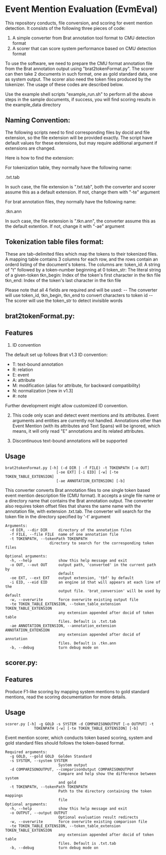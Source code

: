 Event Mention Evaluation (EvmEval)
=========

This repository conducts, file conversion, and scoring for event mention detection. It consists of the following three pieces of code:
 1. A simple converter from Brat annotation tool format to CMU detection format
 2. A scorer that can score system performance based on CMU detection format

To use the software, we need to prepare the CMU format annotation file from the Brat annotation output using "brat2tokenFormat.py". The scorer can then take 2 documents in such format, one as gold standard data, one as system output. The scorer also need the token files produced by the tokenizer. The usage of these codes are described below. 

Use the example shell scripts "example_run.sh" to perform all the above steps in the sample documents, if success, you will find scoring results in the example_data directory 

Naming Convention:
-------------------
The following scripts need to find corresponding files by docid and file extension, so the file extension will be provided exactly. The script have default values for these extensions, but may require additional argument if extensions are changed.

Here is how to find the extension:

For tokenization table, they normally have the following name:

<docid>.txt.tab

In such case, the file extension is ".txt.tab", both the converter and scorer assume this as a default extension. If not, change them with "-te" argument

For brat annotation files, they normally have the following name:

<docid>.tkn.ann

In such case, the file extension is ".tkn.ann", the converter assume this as the default extention. If not, change it with "-ae" argument

Tokenization table files format:
--------------------------------
These are tab-delimited files which map the tokens to their tokenized files. A mapping table contains 3 columns for each row, and the rows contain an orderd listing of the
document's tokens. The columns are:
  token_id:   A string of "t" followed by a token-number beginning at 0
  token_str:  The literal string of a given-token
  tkn_begin:  Index of the token's first character in the tkn file
  tkn_end:    Index of the token's last character in the tkn file

Please note that all 4 fields are required and will be used:
	-- The converter will use token_id, tkn_begin, tkn_end to convert characters to token id
    -- The scorer will use the token_str to detect invisible words 

brat2tokenFormat.py:
--------------------

Features
---------

1. ID convention

The default set up follows Brat v1.3 ID convention: 
  - T: text-bound annotation
  - R: relation
  - E: event
  - A: attribute
  - M: modification (alias for attribute, for backward compatibility)
  - N: normalization [new in v1.3]
  - #: note

Further development might allow customized ID convention.

2. This code only scan and detect event mentions and its attributes. Event arguments and entities are currently not handled. Annotations other than Event Mention (with its attributes and Text Spans) will be ignored, which means, it will only read "E" annotations and its related attributes.

3. Discontinuous text-bound annotations will be supported

Usage
-----

	brat2tokenFormat.py [-h] (-d DIR | -f FILE) -t TOKENPATH [-o OUT]
                           [-oe EXT] [-i EID] [-w] [-te TOKEN_TABLE_EXTENSION]
                           [-ae ANNOTATION_EXTENSION] [-b]

This converter converts Brat annotation files to one single token based event
mention description file (CMU format). It accepts a single file name or a
directory name that contains the Brat annotation output. The converter also
requires token offset files that shares the same name with the annotation
file, with extension .txt.tab. The converter will search for the token file in
the directory specified by '-t' argument

	Arguments:
	  -d DIR, --dir DIR     directory of the annotation files
	  -f FILE, --file FILE  name of one annotation file
	  -t TOKENPATH, --tokenPath TOKENPATH
                        directory to search for the corresponding token files

	Optional arguments:
	  -h, --help            show this help message and exit
	  -o OUT, --out OUT     output path, 'converted' in the current path by
							default
	  -oe EXT, --ext EXT    output extension, 'tbf' by default
	  -i EID, --eid EID     an engine id that will appears at each line of the
							output file. 'brat_conversion' will be used by default
	  -w, --overwrite       force overwrite existing output file
	  -te TOKEN_TABLE_EXTENSION, --token_table_extension TOKEN_TABLE_EXTENSION
							any extension appended after docid of token table
							files. Default is .txt.tab
	  -ae ANNOTATION_EXTENSION, --annotation_extension ANNOTATION_EXTENSION
							any extension appended after docid of annotation
							files. Default is .tkn.ann
	  -b, --debug           turn debug mode on

scorer.py:
----------

Features
---------
Produce F1-like scoring by mapping system mentions to gold standard mentions,
read the scoring documentation for more details.

Usage
-----
	scorer.py [-h] -g GOLD -s SYSTEM -d COMPARISONOUTPUT [-o OUTPUT] -t
                 TOKENPATH [-w] [-te TOKEN_TABLE_EXTENSION] [-b]

Event mention scorer, which conducts token based scoring, system and gold
standard files should follows the token-based format.

	Required arguments:
	  -g GOLD, --gold GOLD  Golden Standard
	  -s SYSTEM, --system SYSTEM
							System output
	  -d COMPARISONOUTPUT, --comparisonOutput COMPARISONOUTPUT
							Compare and help show the difference between system
							and gold
	  -t TOKENPATH, --tokenPath TOKENPATH
							Path to the directory containing the token mappings
							file
	Optional arguments:
	  -h, --help            show this help message and exit
	  -o OUTPUT, --output OUTPUT
							Optional evaluation result redirects
	  -w, --overwrite       force overwrite existing comparison file
	  -te TOKEN_TABLE_EXTENSION, --token_table_extension TOKEN_TABLE_EXTENSION
							any extension appended after docid of token table
							files. Default is .txt.tab
	  -b, --debug           turn debug mode on
